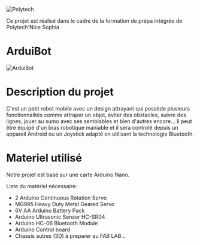 ![Polytech](http://www.polytechnice.fr/jahia/jsp/jahia/templates/inc/img/polytech_nice-sophia.png)

Ce projet est réalisé dans le cadre de la formation de prépa intégrée de Polytech'Nice Sophia

# ArduiBot

![ArduiBot](https://image.noelshack.com/fichiers/2018/02/5/1515745252-kit-robotique-littlebot-plus.jpg)  



# Description du projet

C'est un petit robot mobile avec un design attrayant qui possède plusieurs fonctionnalités comme attraper un objet, éviter des obstacles, suivre des lignes, jouer au sumo avec ses semblables et bien d'autres encore... Il peut être équipé d'un bras robotique maniable et il sera controlé depuis un appareil Android ou un Joystick adapté en utilisant la technologie Bluetooth.

# Materiel utilisé

Notre projet est basé sur une carte Arduino Nano.

Liste du matériel nécessaire:
- 2 Arduino Continuous Rotation Servo
- MG995 Heavy Duty Metal Geared Servo
- 6V AA Arduino Battery Pack
- Arduino Ultrasonic Sensor HC-SR04
- Arduino HC-06 Bluetooth Module
- Arduino Control board
- Chassis autres (3D) à preparer au FAB LAB...
